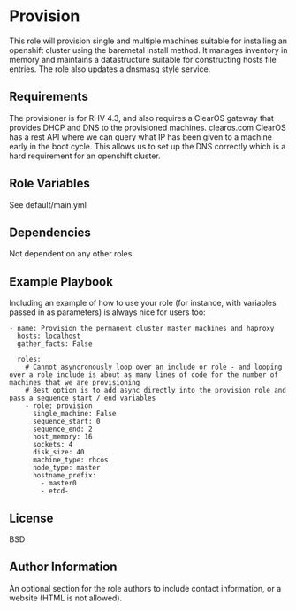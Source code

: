 Provision
=========

This role will provision single and multiple machines suitable for installing an openshift cluster using the baremetal install method. It manages inventory in memory and maintains a datastructure suitable for constructing
hosts file entries. 
The role also updates a dnsmasq style service.

Requirements
------------

The provisioner is for RHV 4.3, and also requires a ClearOS gateway that provides DHCP and DNS to the provisioned machines. clearos.com
ClearOS has a rest API where we can query what IP has been given to a machine early in the boot cycle. This allows us to set up the DNS correctly which is a 
hard requirement for an openshift cluster.

Role Variables
--------------

See default/main.yml

Dependencies
------------

Not dependent on any other roles

Example Playbook
----------------

Including an example of how to use your role (for instance, with variables passed in as parameters) is always nice for users too:

    - name: Provision the permanent cluster master machines and haproxy
      hosts: localhost
      gather_facts: False
    
      roles:
        # Cannot asyncronously loop over an include or role - and looping over a role include is about as many lines of code for the number of machines that we are provisioning
        # Best option is to add async directly into the provision role and pass a sequence start / end variables
        - role: provision
          single_machine: False
          sequence_start: 0
          sequence_end: 2
          host_memory: 16
          sockets: 4
          disk_size: 40
          machine_type: rhcos
          node_type: master
          hostname_prefix:
            - master0
            - etcd-


License
-------

BSD

Author Information
------------------

An optional section for the role authors to include contact information, or a website (HTML is not allowed).
